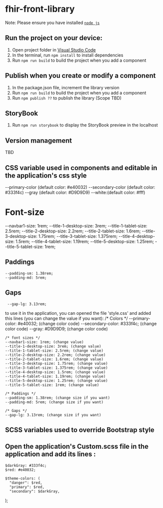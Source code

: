 # fhir-front-library

  Note: Please ensure you have installed <code><a href="https://nodejs.org/en/download/">node js</a></code>

## Run the project on your device:

  1) Open project folder in <a href="https://code.visualstudio.com/download">Visual Studio Code</a>
  2) In the terminal, run `npm install` to install dependencies
  3) Run `npm run build` to build the project when you add a component

## Publish when you create or modify a component

  1) In the package.json file, increment the library version
  2) Run `npm run build` to build the project when you add a component
  3) Run `npm publish ??` to publish the library (Scope TBD)

## StoryBook

 1) Run `npm run storybook` to display the StoryBook preview in the localhost

## Version management

TBD

## CSS variable used in components and editable in the application's css style

  --primary-color (default color: #e40032)
  --secondary-color (default color: #333f4c)
  --gray (default color: #D9D9D9)
  --white:(default color: #fff)

  # Font-size
  --navbar1-size: 1rem;
  --title-1-desktop-size: 3rem;
  --title-1-tablet-size: 2.5rem;
  --title-2-desktop-size: 2.2rem;
  --title-2-tablet-size: 1.6rem;
  --title-3-desktop-size: 1.75rem;
  --title-3-tablet-size: 1.375rem;
  --title-4-desktop-size: 1.5rem;
  --title-4-tablet-size: 1.19rem;
  --title-5-desktop-size: 1.25rem;
  --title-5-tablet-size: 1rem;

  ## Paddings
    --padding-sm: 1.38rem;
    --padding-md: 5rem;

  ## Gaps
     --gap-lg: 3.13rem;

   to use it in the application, you can opened the file 'style.css' and added this lines (you can change the value if you want):
    /* Colors */
    --primary-color: #e40032; (change color code)
    --secondary-color: #333f4c; (change color code)
    --gray: #D9D9D9; (change color code)

    /* font sizes */
    --navbar1-size: 1rem; (change value) 
    --title-1-desktop-size: 3rem; (change value) 
    --title-1-tablet-size: 2.5rem; (change value) 
    --title-2-desktop-size: 2.2rem; (change value) 
    --title-2-tablet-size: 1.6rem; (change value) 
    --title-3-desktop-size: 1.75rem; (change value) 
    --title-3-tablet-size: 1.375rem; (change value) 
    --title-4-desktop-size: 1.5rem; (change value) 
    --title-4-tablet-size: 1.19rem; (change value) 
    --title-5-desktop-size: 1.25rem; (change value) 
    --title-5-tablet-size: 1rem; (change value) 

    /* Paddings */
    --padding-sm: 1.38rem; (change size if you want)
    --padding-md: 5rem; (change size if you want)

    /* Gaps */
    --gap-lg: 3.13rem; (change size if you want)

## SCSS variables used to override Bootstrap style

  ## Open the application's Custom.scss file in the application and add its lines :

    $darkGray: #333f4c;
    $red: #e40032;
  
    $theme-colors: (
      "danger": $red,
      "primary": $red,
      "secondary": $darkGray,
  );